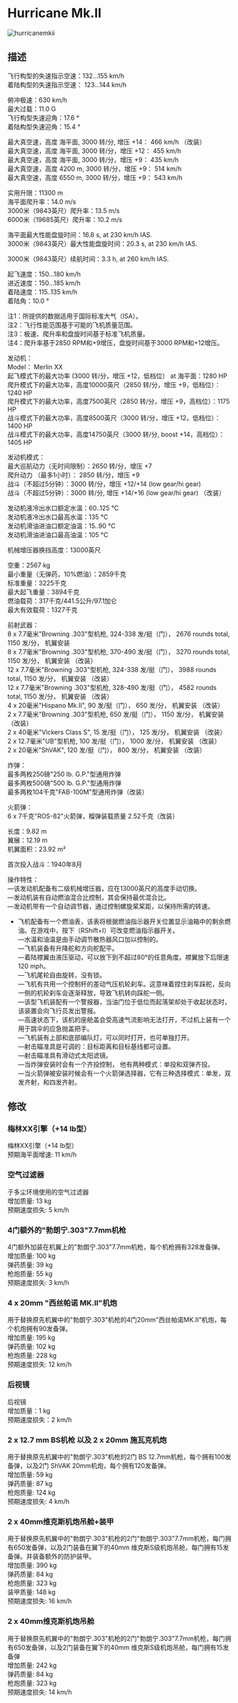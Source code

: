 # Hurricane Mk.II  
  
![hurricanemkii](../images/hurricanemkii.png)  
  
## 描述  
  
飞行构型的失速指示空速：132...155 km/h  
着陆构型的失速指示空速： 123...144 km/h  
  
俯冲极速：630 km/h  
最大过载：11.0 G  
飞行构型失速迎角：17.6 °  
着陆构型失速迎角：15.4 °  
  
最大真空速，高度 海平面, 3000 转/分, 增压 +14： 466 km/h （改装）  
最大真空速，高度 海平面, 3000 转/分，增压 +12： 455 km/h  
最大真空速，高度 海平面, 3000 转/分，增压 +9： 435 km/h  
最大真空速，高度 4200 m, 3000 转/分，增压 +9： 514 km/h  
最大真空速，高度 6550 m, 3000 转/分，增压 +9： 543 km/h  
  
实用升限：11300 m  
海平面爬升率：14.0 m/s  
3000米（9843英尺）爬升率：13.5 m/s  
6000米（19685英尺）爬升率：10.2 m/s  
  
海平面最大性能盘旋时间：16.8 s, at 230 km/h IAS.  
3000米（9843英尺）最大性能盘旋时间：20.3 s, at 230 km/h IAS.  
  
3000米（9843英尺）续航时间：3.3 h, at 260 km/h IAS.  
  
起飞速度：150...180 km/h  
进近速度：150...185 km/h  
着陆速度：115..135 km/h  
着陆角：10.0 °  
  
注1：所提供的数据适用于国际标准大气（ISA）。  
注2：飞行性能范围基于可能的飞机质量范围。  
注3：极速、爬升率和盘旋时间基于标准飞机质量。  
注4：爬升率基于2850 RPM和+9增压，盘旋时间基于3000 RPM和+12增压。  
  
发动机：  
Model： Merlin XX  
起飞模式下的最大功率 (3000 转/分，增压 +12，低档位） at 海平面：1280 HP  
爬升模式下的最大功率，高度10000英尺（2850 转/分，增压 +9，低档位）：1240 HP  
爬升模式下的最大功率，高度7500英尺（2850 转/分，增压 +9，高档位）：1175 HP  
战斗模式下的最大功率，高度8500英尺（3000 转/分，增压 +12，低档位）：1400 HP  
战斗模式下的最大功率，高度14750英尺（3000 转/分, boost +14，高档位）：1405 HP  
  
发动机模式：  
最大巡航动力（无时间限制）：2650 转/分，增压 +7  
爬升动力 （最多1小时）： 2850 转/分，增压 +9  
战斗（不超过5分钟）：3000 转/分，增压 +12/+14 (low gear/hi gear)  
战斗（不超过5分钟）：3000 转/分, 增压 +14/+16 (low gear/hi gear) （改装）  
  
发动机液冷出水口额定水温：60..125 °C  
发动机液冷出水口最高水温：135 °C  
发动机滑油进油口额定油温：15..90 °C  
发动机滑油进油口最高油温：105 °C  
  
机械增压器换挡高度：13000英尺  
  
空重：2567 kg  
最小重量（无弹药，10%燃油）：2859千克  
标准重量：3225千克  
最大起飞重量：3894千克  
燃油载荷：317千克/441.5公升/97.1加仑  
最大有效载荷：1327千克  
  
前射武器：  
8 x 7.7毫米"Browning .303"型机枪, 324-338 发/挺（门）， 2676 rounds total, 1150 发/分， 机翼安装  
8 x 7.7毫米"Browning .303"型机枪, 370-490 发/挺（门）， 3270 rounds total, 1150 发/分， 机翼安装 （改装）  
12 x 7.7毫米"Browning .303"型机枪, 324-338 发/挺（门）， 3988 rounds total, 1150 发/分， 机翼安装 （改装）  
12 x 7.7毫米"Browning .303"型机枪, 328-490 发/挺（门）， 4582 rounds total, 1150 发/分， 机翼安装 （改装）  
4 x 20毫米"Hispano Mk.II", 90 发/挺（门）， 650 发/分， 机翼安装 （改装）  
2 x 7.7毫米"Browning .303"型机枪, 650 发/挺（门）， 1150 发/分， 机翼安装 （改装）  
2 x 40毫米"Vickers Class S", 15 发/挺（门）， 125 发/分， 机翼安装 （改装）  
2 x 12.7毫米"UB"型机枪, 100 发/挺（门）， 1000 发/分， 机翼安装 （改装）  
2 x 20毫米"ShVAK", 120 发/挺（门）， 800 发/分， 机翼安装 （改装）  
  
炸弹：  
最多两枚250磅"250 lb. G.P."型通用炸弹  
最多两枚500磅"500 lb. G.P."型通用炸弹  
最多两枚104千克"FAB-100M"型通用炸弹（改装）  
  
火箭弹：  
6 x 7千克"ROS-82"火箭弹，榴弹装载质量 2.52千克（改装）  
  
长度：9.82 m  
翼展：12.19 m  
机翼面积：23.92 m²  
  
首次投入战斗：1940年8月  
  
操作特性：  
—该发动机配备有二级机械增压器，应在13000英尺的高度手动切换。  
—发动机装有自动燃油混合比控制，其会保持最优混合比。  
—发动机带有一个自动调节器，通过控制螺旋桨桨距，以保持所需的转速。  
- 飞机配备有一个燃油表，该表将根据燃油指示器开关位置显示油箱中的剩余燃油。在游戏中，按下（RShift+I）可改变燃油指示器开关。  
—水温和油温是由手动调节散热器风口加以控制的。  
—飞机装备有升降舵和方向舵配平。  
—着陆襟翼由液压驱动，可以放下到不超过80°的任意角度。襟翼放下后限速120 mph。  
—飞机尾轮自由旋转，没有锁。  
—飞机有共用一个控制杆的差动气压机轮刹车。这意味着捏住刹车踩舵，反向一侧的机轮刹车会逐渐释放，导致飞机转向踩舵一侧。  
—该型飞机装配有一个警报器，当油门位于低位而起落架却处于收起状态时，该装置会向飞行员发出警报。  
—高速状态下，该机的座舱盖会受高速气流影响无法打开，不过机上装有一个用于跳伞的应急抛盖把手。  
—飞机装有上部和底部编队灯，可以同时打开，也可单独打开。  
—射击瞄准具是可调的：目标距离和目标基线都可设置。  
—射击瞄准具有滑动式太阳滤镜。  
—当炸弹安装时会有一个齐投控制， 他有两种模式：单投和双弹齐投。  
—当火箭弹被安装时候会有一个火箭弹选择器，它有三种选择模式：单发，双发齐射，和四发齐射。  
  
## 修改  
  
  
### 梅林XX引擎（+14 lb型）  
  
梅林XX引擎（+14 lb型）  
预期海平面增速: 11 km/h  
  
  
### 空气过滤器  
  
于多尘环境使用的空气过滤器  
增加质量: 13 kg  
预期速度损失: 5 km/h  
  
### 4门额外的"勃朗宁.303"7.7mm机枪  
  
4门额外加装在机翼上的"勃朗宁.303"7.7mm机枪，每个机枪拥有328发备弹。  
增加质量: 100 kg  
弹药质量: 39 kg  
枪炮质量: 55 kg  
预期速度损失: 3 km/h  
  
### 4 x 20mm "西丝帕诺 MK.II"机炮  
  
用于替换原先机翼中的"勃朗宁.303"机枪的4门20mm"西丝帕诺MK.II"机炮，每个机炮拥有90发备弹。  
增加质量: 195 kg  
弹药质量: 102 kg  
枪炮质量: 228 kg  
预期速度损失: 12 km/h  
  
### 后视镜  
  
后视镜  
增加质量：1 kg  
预期速度损失：2 km/h  
  
### 2 x 12.7 mm BS机枪 以及 2 x 20mm 施瓦克机炮  
  
用于替换原先机翼中的"勃朗宁.303"机枪的2门 BS 12.7mm机枪，每个拥有100发备弹，以及2门 ShVAK 20mm机炮，每个拥有120发备弹。  
增加质量: 59 kg  
弹药质量: 87 kg  
枪炮质量: 124 kg  
预期速度损失: 4 km/h  
  
### 2 x 40mm维克斯机炮吊舱+装甲  
  
用于替换原先机翼中的"勃朗宁.303"机枪的2门"勃朗宁.303"7.7mm机枪，每门拥有650发备弹，以及2门装备在翼下的40mm 维克斯S级机炮吊舱，每门拥有15发备弹。并装备额外的防护装甲。  
增加质量: 390 kg  
弹药质量: 84 kg  
枪炮质量: 323 kg  
装甲质量: 148 kg  
预期速度损失: 16 km/h  
  
### 2 x 40mm维克斯机炮吊舱  
  
用于替换原先机翼中的"勃朗宁.303"机枪的2门"勃朗宁.303"7.7mm机枪，每门拥有650发备弹，以及2门装备在翼下的40mm 维克斯S级机炮吊舱，每门拥有15发备弹  
增加质量: 242 kg  
弹药质量: 84 kg  
枪炮质量: 323 kg  
预期速度损失: 14 km/h  